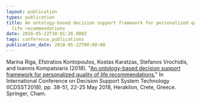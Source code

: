 ```yaml
---
layout: publication
types: publication
title: An ontology-based decision support framework for personalized quality of
  life recommendations
date: 2018-05-22T10:01:26.000Z
tags: conference_publications
publication_date: 2018-05-22T00:00:00
---
```

Marina Riga, Efstratios Kontopoulos, Kostas Karatzas, Stefanos Vrochidis, and Ioannis Kompatsiaris (2018). "[An ontology-based decision support framework for personalized quality of life recommendations.](https://www.researchgate.net/publication/323695850_An_Ontology-based_Decision_Support_Framework_for_Personalized_Quality_of_Life_Recommendations)" In International Conference on Decision Support System Technology (ICDSST2018), pp. 38-51, 22-25 May 2018, Heraklion, Crete, Greece. Springer, Cham.